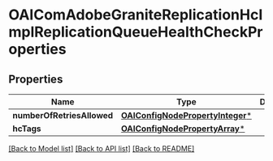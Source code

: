# OAIComAdobeGraniteReplicationHcImplReplicationQueueHealthCheckProperties

## Properties
Name | Type | Description | Notes
------------ | ------------- | ------------- | -------------
**numberOfRetriesAllowed** | [**OAIConfigNodePropertyInteger***](OAIConfigNodePropertyInteger.md) |  | [optional] 
**hcTags** | [**OAIConfigNodePropertyArray***](OAIConfigNodePropertyArray.md) |  | [optional] 

[[Back to Model list]](../README.md#documentation-for-models) [[Back to API list]](../README.md#documentation-for-api-endpoints) [[Back to README]](../README.md)


